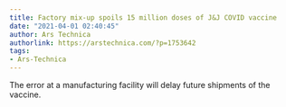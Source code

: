 ```yaml
---
title: Factory mix-up spoils 15 million doses of J&J COVID vaccine
date: "2021-04-01 02:40:45"
author: Ars Technica
authorlink: https://arstechnica.com/?p=1753642
tags:
- Ars-Technica
---
```

The error at a manufacturing facility will delay future shipments of the vaccine.